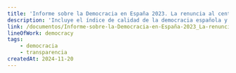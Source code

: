 ```yaml
---
title: 'Informe sobre la Democracia en España 2023. La renuncia al centro'
description: 'Incluye el índice de calidad de la democracia española y un capítulo sobre transparencia, sociedad civil e innovación como caminos para revitalizar la democracia en España, firmado por los investigadores de Political Watch Mariela Belén Agüero y Javier Pérez González.'
link: /documentos/Informe-sobre-la-Democracia-en-España-2023_La-renuncia-al-centro.pdf
lineOfWork: democracy
tags:
    - democracia
    - transparencia
createdAt: 2024-11-20
---
```

